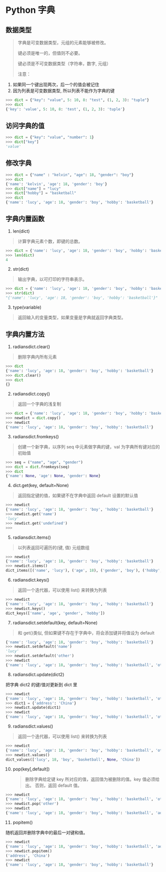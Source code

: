 # Python 字典

## 数据类型

> 字典是可变数据类型，元组的元素能够被修改。
>
> 键必须是唯一的，但值则不必要。
>
> 键必须是不可变数据类型（字符串，数字, 元组）
>
> 注意：

1. 如果同一个键出现两次，后一个的值会被记住
2. 因为列表是可变数据类型, 所以列表不能作为字典的键

```python
>>> dict = {"key": "value", 5: 10, 8: "test", (1, 2, 3): "tuple"}
>>> dict
{'key': 'value', 5: 10, 8: 'test', (1, 2, 3): 'tuple'}

```

## 访问字典的值

```python
>>> dict = {"key": "value", "number": 1}
>>> dict["key"]
'value'
```

## 修改字典

```python
>>> dict = {"name" : "kelvin", "age": 18, "gender": "boy"}
>>> dict
{'name': 'kelvin', 'age': 18, 'gender': 'boy'}
>>> dict["name"] = "lucy"
>>> dict["hobby"] = "basketball"
>>> dict
{'name': 'lucy', 'age': 18, 'gender': 'boy', 'hobby': 'basketball'}
```

## 字典内置函数

1. len(dict)

> 计算字典元素个数，即键的总数。

```python
>>> dict = {'name': 'lucy', 'age': 18, 'gender': 'boy', 'hobby': 'basketball'}
>>> len(dict)
4
```

2. str(dict)

> 输出字典，以可打印的字符串表示。

```python
>>> dict = {'name': 'lucy', 'age': 18, 'gender': 'boy', 'hobby': 'basketball'}
>>> str(dict)
"{'name': 'lucy', 'age': 18, 'gender': 'boy', 'hobby': 'basketball'}"
```

3. type(variable)

> 返回输入的变量类型，如果变量是字典就返回字典类型。

## 字典内置方法

1. radiansdict.clear()

> 删除字典内所有元素

```python
>>> dict
{'name': 'lucy', 'age': 18, 'gender': 'boy', 'hobby': 'basketball'}
>>> dict.clear()
>>> dict
{}
```

2. radiansdict.copy()

> 返回一个字典的浅复制

```python
>>> dict = {'name': 'lucy', 'age': 18, 'gender': 'boy', 'hobby': 'basketball'}
>>> newdict = dict.copy()
>>> newdict
{'name': 'lucy', 'age': 18, 'gender': 'boy', 'hobby': 'basketball'}
```

3. radiansdict.fromkeys()

> 创建一个新字典，以序列 seq 中元素做字典的键，val 为字典所有键对应的初始值

```python
>>> seq = ("name", "age", "gender")
>>> dict = dict.fromkeys(seq)
>>> dict
{'name': None, 'age': None, 'gender': None}
```

4. dict.get(key, default=None)

> 返回指定键的值，如果键不在字典中返回 default 设置的默认值

```python
>>> newdict
{'name': 'lucy', 'age': 18, 'gender': 'boy', 'hobby': 'basketball'}
>>> newdict.get('name')
'lucy'
>>> newdict.get('undefined')
>>>

```

5. radiansdict.items()

> 以列表返回可遍历的(键, 值) 元组数组

```python
>>> newdict
{'name': 'lucy', 'age': 18, 'gender': 'boy', 'hobby': 'basketball'}
>>> newdict.items()
dict_items([('name', 'lucy'), ('age', 18), ('gender', 'boy'), ('hobby', 'basketball')])

```

6. radiansdict.keys()

> 返回一个迭代器，可以使用 list() 来转换为列表

```python
>>> newdict
{'name': 'lucy', 'age': 18, 'gender': 'boy', 'hobby': 'basketball'}
>>> newdict.keys()
dict_keys(['name', 'age', 'gender', 'hobby'])
```

7. radiansdict.setdefault(key, default=None)

> 和 get()类似, 但如果键不存在于字典中，将会添加键并将值设为 default

```python
{'name': 'lucy', 'age': 18, 'gender': 'boy', 'hobby': 'basketball'}
>>> newdict.setdefault('name')
'lucy'
>>> newdict.setdefault('other')
>>> newdict
{'name': 'lucy', 'age': 18, 'gender': 'boy', 'hobby': 'basketball', 'other': None}

```

8. radiansdict.update(dict2)

把字典 dict2 的键/值对更新到 dict 里

```python
>>> newdict
{'name': 'lucy', 'age': 18, 'gender': 'boy', 'hobby': 'basketball', 'other': None}
>>> dict1 = {'address': 'China'}
>>> newdict.update(dict1)
>>> newdict
{'name': 'lucy', 'age': 18, 'gender': 'boy', 'hobby': 'basketball', 'other': None, 'address': 'China'}

```

9. radiansdict.values()

> 返回一个迭代器，可以使用 list() 来转换为列表

```python
>>> newdict
{'name': 'lucy', 'age': 18, 'gender': 'boy', 'hobby': 'basketball', 'other': None, 'address': 'China'}
>>> newdict.values()
dict_values(['lucy', 18, 'boy', 'basketball', None, 'China'])
```

10. pop(key[,default])
    > 删除字典给定键 key 所对应的值，返回值为被删除的值。key 值必须给出。 否则，返回 default 值。

```python
>>> newdict
{'name': 'lucy', 'age': 18, 'gender': 'boy', 'hobby': 'basketball', 'other': None, 'address': 'China'}
>>> newdict.pop('other')
>>> newdict
{'name': 'lucy', 'age': 18, 'gender': 'boy', 'hobby': 'basketball', 'address': 'China'}
```

11. popitem()

随机返回并删除字典中的最后一对键和值。

```python
>>> newdict
{'name': 'lucy', 'age': 18, 'gender': 'boy', 'hobby': 'basketball', 'address': 'China'}
>>> newdict.popitem()
('address', 'China')
>>> newdict
{'name': 'lucy', 'age': 18, 'gender': 'boy', 'hobby': 'basketball'}

```
